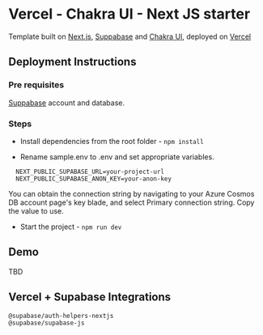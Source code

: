 # Vercel - Chakra UI - Next JS starter

Template built on [Next.js](https://nextjs.org/), [Suppabase](https://supabase.com/) and [Chakra UI](https://chakra-ui.com/), deployed on [Vercel](https://vercel.com/)

## Deployment Instructions

### Pre requisites

[Suppabase](https://supabase.com/) account and database.

### Steps

- Install dependencies from the root folder - `npm install`

- Rename sample.env to .env and set appropriate variables.

```
  NEXT_PUBLIC_SUPABASE_URL=your-project-url
  NEXT_PUBLIC_SUPABASE_ANON_KEY=your-anon-key
```

You can obtain the connection string by navigating to your Azure Cosmos DB account page's key blade, and select Primary connection string. Copy the value to use.

- Start the project - `npm run dev`

## Demo

TBD

## Vercel + Supabase Integrations

```
@supabase/auth-helpers-nextjs
@supabase/supabase-js
```
